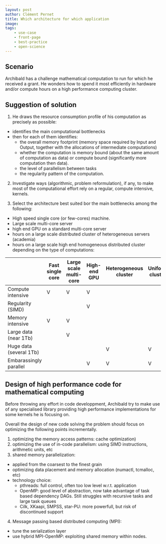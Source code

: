```yaml
---
layout: post
author: Clément Pernet
title: Which architecture for which application
image:
tags:
    - use-case
    - front-page
    - best-practice
    - open-science
---
```


## Scenario

Archibald has a challenge mathematical computation to run for which he received a grant. He wonders how to spend it most efficiently in hardware and/or compute hours on a high performance computing cluster.

## Suggestion of solution


1.  He draws the resource consumption  profile of his computation as precisely as possible:
 - identifies the main computational bottlenecks
 - then for each of them identifies:
   * the overall memory footprint (memory space required by Input and Output, together with the allocations of intermediate computations)
   * whether the computation is memory bound (about the same amount of computation as data) or compute bound (significantly more computation then data).
   * the level of parallelism between tasks
   * the regularity pattern of the computation.

2. Investigate ways (algorithmic, problem reformulation), if any, to make most of the computational effort rely on a regular, compute intensive, kernels.

3. Select the architecture best suited bor the main bottlenecks among the following:
 - High speed single core (or few-cores) machine.
 - Large scale multi-core server 
 - high end GPU on a standard multi-core server
 - hours on a large scale distributed cluster of heterogeneous servers (academia)
 - hours on a large scale high end homogeneous distributed cluster
depending on the type of computations:

|                          |  Fast single core  |  Large scale multi-core  |  High-end GPU  |  Heterogeneous cluster  |  Uniform cluster   |
| ------------------------ | ------------------ | ------------------------ | -------------- | ----------------------- | ------------------ |
| Compute intensive        |      V             |           V              |       V        |                         |                    |
| Regularity (SIMD)        |                    |                          |       V        |                         |                    |
| Memory intensive         |      V             |           V              |                |                         |                    |
| Large data (near 1Tb)    |                    |           V              |                |                         |                    |  
| Huge data (several 1Tb)  |                    |                          |                |            V            |        V           |  
| Embarassingly parallel   |                    |                          |       V        |            V            |        V           |

## Design of high performance code for mathematical computing

Before throwing any effort in code developpment, Archibald try to make use of any specialised library providing high performance implementations for some kernels he is focusing on.

Overall the design of new code solving the problem should focus on optimizing the following points incrementally.
 1. optimizing the memory access patterns: cache optimization)
 2. optimizing the use of in-code parallelism: using SIMD instructions, arithmetic units, etc
 3. shared memory parallelization:
  - applied from the coarsest to the finest grain
  - optimizing data placement and memory allocation (numactl, tcmalloc, etc)
  - technology choice:
    * pthreads: full control, often too low level w.r.t. application
    * OpenMP: good level of abstraction, now take advantage of task based dependency DAGs. Still struggles with recursive tasks and large task queues
    * Cilk, XKaapi, SMPSS, star-PU: more powerfull, but risk of discontinued support
 4. Message passing based distributed computing (MPI):
  - tune the serialization layer
  - use hybrid MPI-OpenMP: exploiting shared memory within nodes.


